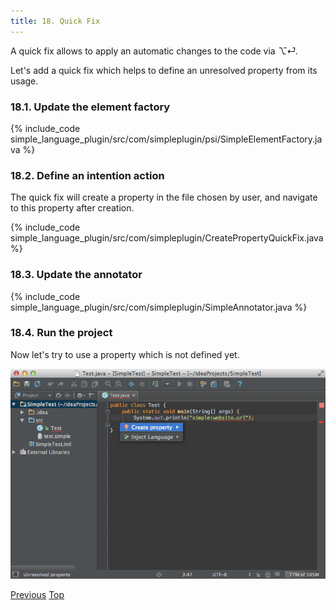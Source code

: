 ```yaml
---
title: 18. Quick Fix
---
```



A quick fix allows to apply an automatic changes to the code via *⌥⏎*.

Let's add a quick fix which helps to define an unresolved property from its usage.

### 18.1. Update the element factory

{% include_code simple_language_plugin/src/com/simpleplugin/psi/SimpleElementFactory.java %}

### 18.2. Define an intention action

The quick fix will create a property in the file chosen by user, and navigate to this property after creation.

{% include_code simple_language_plugin/src/com/simpleplugin/CreatePropertyQuickFix.java %}

### 18.3. Update the annotator

{% include_code simple_language_plugin/src/com/simpleplugin/SimpleAnnotator.java %}

### 18.4. Run the project

Now let's try to use a property which is not defined yet.

![Quick Fix](img/quick_fix.png)

[Previous](commenter.md)
[Top](/tutorials/custom_language_support_tutorial.md)

